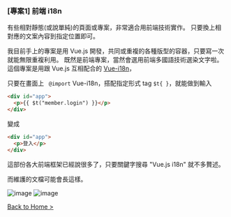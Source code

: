 ### [專案1] 前端 i18n

有些相對靜態(或說單純)的頁面或專案，非常適合用前端技術實作。
只要換上相對應的文案內容到指定位置即可。

我目前手上的專案是用 Vue.js 開發，共同或重複的各種版型的容器，只要寫一次就能無限重複利用。
既然是前端專案，當然會選用前端多國語技術選染文字啦。
這個專案是用跟 Vue.js 互相配合的 [Vue-i18n](https://kazupon.github.io/vue-i18n/introduction.html "Vue-i18n 的官方網站")，

只要在畫面上 ``` @import``` Vue-i18n，搭配指定形式 tag ```$t{ }```，就能做到輸入

```HTML javascript
<div id="app">
  <p>{{ $t("member.login") }}</p>
</div>
``` 

變成 
```HTML
<div id="app">
  <p>登入</p>
</div>
``` 

這部份各大前端框架已經說很多了，只要關鍵字搜尋 "Vue.js i18n" 就不多贅述。

而維護的文檔可能會長這樣。

![image](https://user-images.githubusercontent.com/63223781/123192965-7e2e8580-d4d6-11eb-9c82-e4301ab9eeff.png)
![image](https://user-images.githubusercontent.com/63223781/123188523-bfbb3280-d4ce-11eb-8763-58bb1ac8baea.png)


[Back to Home >](/Post-Multi-Language.md)
